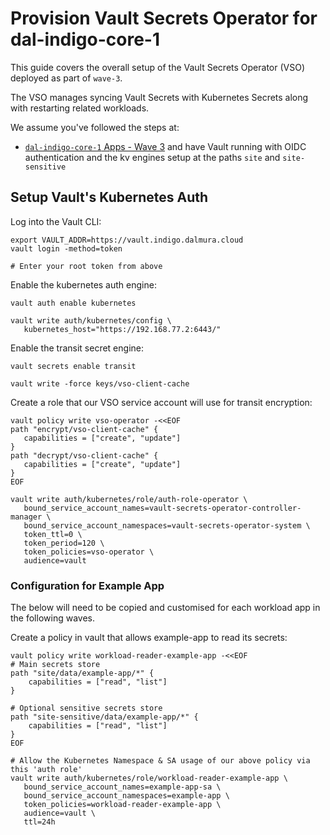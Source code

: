 # Provision Vault Secrets Operator for dal-indigo-core-1

This guide covers the overall setup of the Vault Secrets Operator (VSO) deployed as part of `wave-3`.

The VSO manages syncing Vault Secrets with Kubernetes Secrets along with restarting related workloads.

We assume you've followed the steps at:
* [`dal-indigo-core-1` Apps - Wave 3](INDIGO-CORE-1-APPS-WAVE-3-VAULT.md) and have Vault running with OIDC authentication and the kv engines setup at the paths `site` and `site-sensitive`


## Setup Vault's Kubernetes Auth
Log into the Vault CLI:
```
export VAULT_ADDR=https://vault.indigo.dalmura.cloud
vault login -method=token

# Enter your root token from above
```

Enable the kubernetes auth engine:
```
vault auth enable kubernetes

vault write auth/kubernetes/config \
   kubernetes_host="https://192.168.77.2:6443/"
```

Enable the transit secret engine:
```
vault secrets enable transit

vault write -force keys/vso-client-cache
```

Create a role that our VSO service account will use for transit encryption:
```
vault policy write vso-operator -<<EOF
path "encrypt/vso-client-cache" {
   capabilities = ["create", "update"]
}
path "decrypt/vso-client-cache" {
   capabilities = ["create", "update"]
}
EOF

vault write auth/kubernetes/role/auth-role-operator \
   bound_service_account_names=vault-secrets-operator-controller-manager \
   bound_service_account_namespaces=vault-secrets-operator-system \
   token_ttl=0 \
   token_period=120 \
   token_policies=vso-operator \
   audience=vault
```

### Configuration for Example App
The below will need to be copied and customised for each workload app in the following waves.

Create a policy in vault that allows example-app to read its secrets:
```
vault policy write workload-reader-example-app -<<EOF
# Main secrets store
path "site/data/example-app/*" {
    capabilities = ["read", "list"]
}

# Optional sensitive secrets store
path "site-sensitive/data/example-app/*" {
    capabilities = ["read", "list"]
}
EOF

# Allow the Kubernetes Namespace & SA usage of our above policy via this 'auth role'
vault write auth/kubernetes/role/workload-reader-example-app \
   bound_service_account_names=example-app-sa \
   bound_service_account_namespaces=example-app \
   token_policies=workload-reader-example-app \
   audience=vault \
   ttl=24h
```
